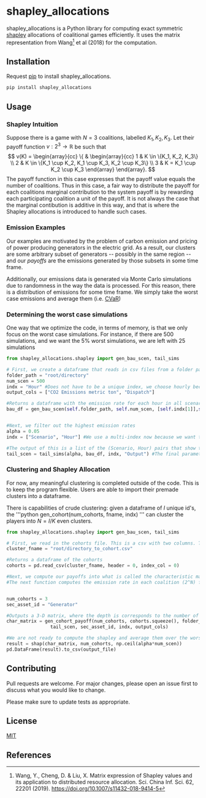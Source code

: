 # shapley_allocations

shapley_allocations is a Python library for computing exact symmetric [shapley](https://en.wikipedia.org/wiki/Shapley_value) allocations of coalitional games efficiently. It uses the matrix representation from Wang[^1] et al (2018) for the computation. 

## Installation

Request [pip](https://pip.pypa.io/en/stable/) to install shapley_allocations.

```bash
pip install shapley_allocations
```

## Usage

### Shapley Intuition
Suppose there is a game with $N=3$ coalitions, labelled $K_1, K_2, K_3$. Let their payoff function $v: 2^3 \rightarrow \mathbb{R}$ be such that 
$$ 
v(K) = 
\begin{array}{cc}
  \{ & 
    \begin{array}{cc}
      1 & K \in \{K_1, K_2, K_3\} \\
      2 & K \in \{K_1 \cup K_2, K_1 \cup K_3, K_2 \cup K_3\} \\
      3 & K = K_1 \cup K_2 \cup K_3
    \end{array}
\end{array}.
$$
The payoff function in this case expresses that the payoff value equals the number of coalitions. Thus in this case, a fair way to distribute the payoff for each coalitions marginal contribution to the system payoff is by rewarding each participating coalition a unit of the payoff. It is not always the case that the marginal contibution is additive in this way, and that is where the Shapley allocations is introduced to handle such cases.

### Emission Examples
Our examples are motivated by the problem of carbon emission and pricing of power producing generators in the electric grid. As a result, our clusters are some arbitrary subset of generators -- possibly in the same region -- and our *payoffs* are the emissions generated by those subsets in some time frame.

Additionally, our emissions data is generated via Monte Carlo simulations due to randomness in the way the data is processed. For this reason, there is a distribution of emissions for some time frame. We simply take the worst case emissions and average them (i.e. [CVaR](https://en.wikipedia.org/wiki/Expected_shortfall))


### Determining the worst case simulations
One way that we optimize the code, in terms of memory, is that we only focus on the worst case simulations. For instance, if there are 500 simulations, and we want the 5\% worst simulations, we are left with 25 simulations

```python
from shapley_allocations.shapley import gen_bau_scen, tail_sims

# First, we create a dataframe that reads in csv files from a folder path. The number of .csv files are the num_scen. We specify what the index of the csv files should be, and also the columns of interest if we do not want all columns
folder_path = "root/directory"
num_scen = 500
indx = "Hour" #Does not have to be a unique index, we choose hourly because we perform groupby operations to obtain the houry sum
output_cols = ["CO2 Emissions metric ton", "Dispatch"]

#Returns a dataframe with the emission rate for each hour in all scenarios
bau_df = gen_bau_scen(self.folder_path, self.num_scen, [self.indx[1]],self.output_cols)


#Next, we filter out the highest emission rates
alpha = 0.05
indx = ["Scenario", "Hour"] #We use a multi-index now because we want the output specfying for each hour, the 100*alpha % worst case scenarios.

#The output of this is a list of the (Scenario, Hour) pairs that show the worst case simulations
tail_scen = tail_sims(alpha, bau_df, indx, "Output") #The final parameter is an arbitrary column name for 
```

### Clustering and Shapley Allocation
For now, any meaningful clustering is completed outside of the code. This is to keep the program flexible. Users are able to import their premade clusters into a dataframe.

There is capabilities of crude clustering: given a dataframe of $I$ unique id's, the 
'''python 
gen_cohort(num_cohorts, fname, indx)
'''
can cluster the players into $N=I/K$ even clusters.

```python
from shapley_allocations.shapley import gen_bau_scen, tail_sims

# First, we read in the cohorts file. This is a csv with two columns. The first column is the ID of the player and the second column is the corresponding cluser they are in.
cluster_fname = "root/directory_to_cohort.csv"

#Returns a dataframe of the cohorts
cohorts = pd.read_csv(cluster_fname, header = 0, index_col = 0)

#Next, we compute our payoffs into what is called the characteristic matrix. 
#The next function computes the emission rate in each coalition (2^N) for the worst case scenarios


num_cohorts = 3
sec_asset_id = "Generator"

#Outputs a 3-D matrix, where the depth is corresponds to the number of worst case scenarios. The rows correspond to hours and the columns correspond to a particular coalition
char_matrix = gen_cohort_payoff(num_cohorts, cohorts.squeeze(), folder_path,
                tail_scen, sec_asset_id, indx, output_cols)

#We are not ready to compute the shapley and average them over the worst case scenarios
result = shap(char_matrix, num_cohorts, np.ceil(alpha*num_scen))
pd.DataFrame(result).to_csv(output_file)
```

## Contributing

Pull requests are welcome. For major changes, please open an issue first
to discuss what you would like to change.

Please make sure to update tests as appropriate.

## License

[MIT](https://choosealicense.com/licenses/mit/)

## References
[^1]: Wang, Y., Cheng, D. & Liu, X. Matrix expression of Shapley values and its application to distributed resource allocation. Sci. China Inf. Sci. 62, 22201 (2019). https://doi.org/10.1007/s11432-018-9414-5